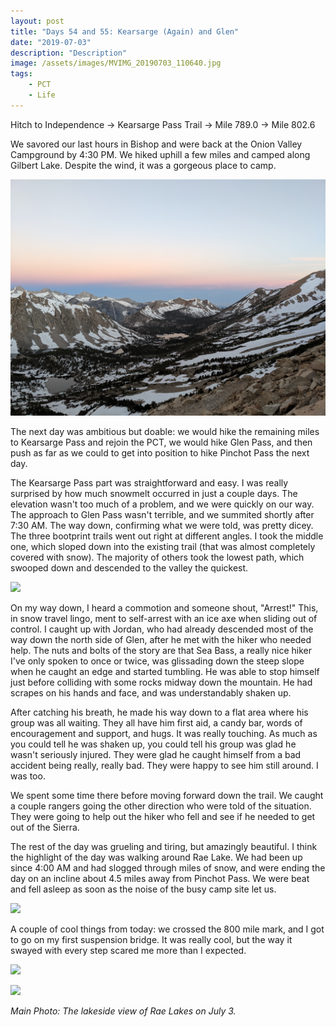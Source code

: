 ```yaml
---
layout: post
title: "Days 54 and 55: Kearsarge (Again) and Glen"
date: "2019-07-03"
description: "Description"
image: /assets/images/MVIMG_20190703_110640.jpg
tags:
    - PCT
    - Life
---
```

Hitch to Independence -> Kearsarge Pass Trail -> Mile 789.0 -> Mile 802.6

We savored our last hours in Bishop and were back at the Onion Valley Campground by 4:30 PM. We hiked uphill a few miles and camped along Gilbert Lake. Despite the wind, it was a gorgeous place to camp. 

![](/assets/images/IMG_20190703_053155.jpg)

The next day was ambitious but doable: we would hike the remaining miles to Kearsarge Pass and rejoin the PCT, we would hike Glen Pass, and then push as far as we could to get into position to hike Pinchot Pass the next day.

The Kearsarge Pass part was straightforward and easy. I was really surprised by how much snowmelt occurred in just a couple days. The elevation wasn't too much of a problem, and we were quickly on our way. The approach to Glen Pass wasn't terrible, and we summited shortly after 7:30 AM. The way down, confirming what we were told, was pretty dicey. The three bootprint trails went out right at different angles. I took the middle one, which sloped down into the existing trail (that was almost completely covered with snow). The majority of others took the lowest path, which swooped down and descended to the valley the quickest.

![](/assets/images/IMG_20190703_090111.jpg)

On my way down, I heard a commotion and someone shout, "Arrest!" This, in snow travel lingo, ment to self-arrest with an ice axe when sliding out of control. I caught up with Jordan, who had already descended most of the way down the north side of Glen, after he met with the hiker who needed help. The nuts and bolts of the story are that Sea Bass, a really nice hiker I've only spoken to once or twice, was glissading down the steep slope when he caught an edge and started tumbling. He was able to stop himself just before colliding with some rocks midway down the mountain. He had scrapes on his hands and face, and was understandably shaken up.

After catching his breath, he made his way down to a flat area where his group was all waiting. They all have him first aid, a candy bar, words of encouragement and support, and hugs. It was really touching. As much as you could tell he was shaken up, you could tell his group was glad he wasn't seriously injured. They were glad he caught himself from a bad accident being really, really bad. They were happy to see him still around. I was too.

We spent some time there before moving forward down the trail. We caught a couple rangers going the other direction who were told of the situation. They were going to help out the hiker who fell and see if he needed to get out of the Sierra. 

The rest of the day was grueling and tiring, but amazingly beautiful. I think the highlight of the day was walking around Rae Lake. We had been up since 4:00 AM and had slogged through miles of snow, and were ending the day on an incline about 4.5 miles away from Pinchot Pass. We were beat and fell asleep as soon as the noise of the busy camp site let us.

![](/assets/images/IMG_20190703_110702.jpg)

A couple of cool things from today: we crossed the 800 mile mark, and I got to go on my first suspension bridge. It was really cool, but the way it swayed with every step scared me more than I expected.

![](/assets/images/IMG_20190703_160010.jpg)

![](/assets/images/IMG_20190703_153858.jpg)

*Main Photo: The lakeside view of Rae Lakes on July 3.*
